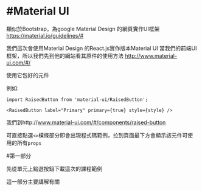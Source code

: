
# #Material UI

類似於Bootstrap，為google Material Design 的網頁實作UI框架 https://material.io/guidelines/#


我們這次會使用Material Design 的React.js實作版本Material UI
當我們的前端UI框架，所以我們先到他的網站看其原件的使用方法
http://www.material-ui.com/#/


使用它包好的元件

例如:

```
import RaisedButton from 'material-ui/RaisedButton';

<RaisedButton label="Primary" primary={true} style={style} />
```

我們到http://www.material-ui.com/#/components/raised-button

可直接點選`<>`橫條部分即會出現程式碼範例，拉到頁面最下方會顯示該元件可使用的所有`props`

#第一部分

先從單元上點選按鈕下載這次的課程範例

這一部分主要講解有關


